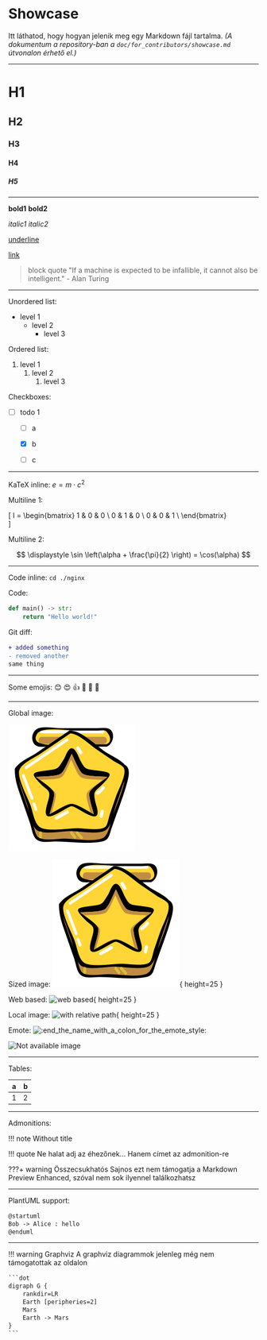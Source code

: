 # Showcase

Itt láthatod, hogy hogyan jelenik meg egy Markdown fájl tartalma.  *(A dokumentum a repository-ban a `doc/for_contributors/showcase.md` útvonalon érhető el.)*

---

# H1
## H2
### H3
#### H4
##### H5

--- 

**bold1** __bold2__

*italic1* _italic2_

<u>underline</u>

[link](https://youtu.be/dQw4w9WgXcQ)

> block quote
> "If a machine is expected to be infallible, it cannot also be intelligent." - Alan Turing

---

Unordered list: 

- level 1
    - level 2
        - level 3

Ordered list:

1. level 1
    1. level 2
        1. level 3

Checkboxes:

- [ ] todo 1
    - [ ] a
    - [x] b
    - [ ] c


---

KaTeX inline: $e = m \cdot c^2$

Multiline 1:

\[
I =
\begin{bmatrix}
1 & 0 & 0 \\
0 & 1 & 0 \\
0 & 0 & 1 \\
\end{bmatrix}    
\]

Multiline 2:

$$
\displaystyle \sin \left(\alpha + \frac{\pi}{2} \right) = \cos(\alpha) 
$$

---

Code inline: `cd ./nginx `

Code: 
```py
def main() -> str:
    return "Hello world!"
```

Git diff:
```diff
+ added something
- removed another
same thing
```

---

Some emojis: :blush: :heart_eyes: :+1: :pray: :eyes: :100:

---

Global image: 

![Global image](/emote/reddit_gold.png)

Sized image: ![sized](/emote/reddit_gold.png){ height=25 }

Web based: ![web based](https://hu.wikipedia.org/static/images/icons/wikipedia.png){ height=25 }
 
Local image: ![with relative path](../emote/reddit_gold.png){ height=25 }

Emote: ![:end_the_name_with_a_colon_for_the_emote_style:](../emote/reddit_gold.png)

![Not available image]()

---

Tables:

| a | b |
| - | - |
| 1 | 2 |

---

Admonitions:

!!! note 
    Without title

!!! quote Ne halat adj az éhezőnek...
    Hanem címet az admonition-re

???+ warning Összecsukhatós
    Sajnos ezt nem támogatja a Markdown Preview Enhanced, szóval nem sok ilyennel találkozhatsz

---

PlantUML support:
```puml
@startuml
Bob -> Alice : hello
@enduml
```

---

!!! warning Graphviz
    A graphviz diagrammok jelenleg még nem támogatottak az oldalon

    ```dot
    digraph G {
        rankdir=LR
        Earth [peripheries=2]
        Mars
        Earth -> Mars
    }
    ```